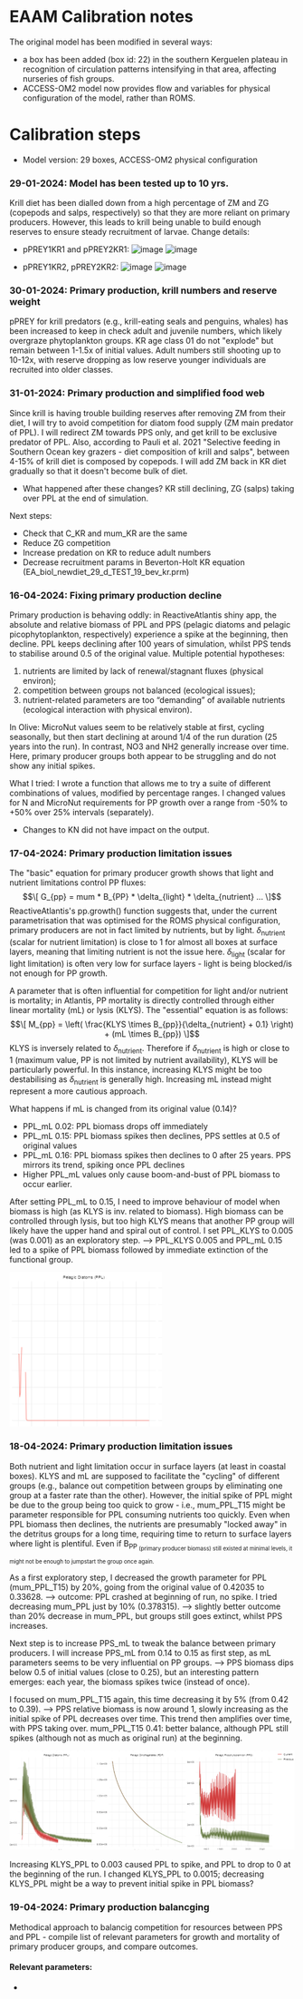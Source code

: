 # EAAM Calibration notes
The original model has been modified in several ways:
- a box has been added (box id: 22) in the southern Kerguelen plateau in recognition of circulation patterns intensifying in that area, affecting nurseries of fish groups.
- ACCESS-OM2 model now provides flow and variables for physical configuration of the model, rather than ROMS.

# Calibration steps
- Model version: 29 boxes, ACCESS-OM2 physical configuration

### 29-01-2024: Model has been tested up to 10 yrs. 
Krill diet has been dialled down from a high percentage of ZM and ZG (copepods and salps, respectively) so that they are more reliant on primary producers. However, this leads to krill being unable to build enough reserves to ensure steady recruitment of larvae.
Change details:
- pPREY1KR1 and pPREY2KR1:
![image](https://github.com/East-Antarctic-Atlantis-model/EADocumentation/assets/85492378/01cf46a8-a728-421f-b7dd-1500e4203d67)
![image](https://github.com/East-Antarctic-Atlantis-model/EADocumentation/assets/85492378/206b6f05-1d99-40e9-a383-c3cb70c89e0c)

- pPREY1KR2, pPREY2KR2:
![image](https://github.com/East-Antarctic-Atlantis-model/EADocumentation/assets/85492378/c4da7c4b-f7c0-4ab8-adc3-180edcc9698b)
![image](https://github.com/East-Antarctic-Atlantis-model/EADocumentation/assets/85492378/a4e664fc-d01d-4796-87e5-51cefe381fc1)

### 30-01-2024: Primary production, krill numbers and reserve weight
pPREY for krill predators (e.g., krill-eating seals and penguins, whales) has been increased to keep in check adult and juvenile numbers, which likely overgraze phytoplankton groups. KR age class 01 do not "explode" but remain between 1-1.5x of initial values. Adult numbers still shooting up to 10-12x, with reserve dropping as low reserve younger individuals are recruited into older classes.

### 31-01-2024: Primary production and simplified food web
Since krill is having trouble building reserves after removing ZM from their diet, I will try to avoid competition for diatom food supply (ZM main predator of PPL). I will redirect ZM towards PPS only, and get krill to be exclusive predator of PPL. Also, according to Pauli et al. 2021 "Selective feeding in Southern Ocean key grazers - diet composition of krill and salps", between 4-15% of krill diet is composed by copepods. I will add ZM back in KR diet gradually so that it doesn't become bulk of diet.
- What happened after these changes? KR still declining, ZG (salps) taking over PPL at the end of simulation.

Next steps:
- Check that C_KR and mum_KR are the same
- Reduce ZG competition
- Increase predation on KR to reduce adult numbers
- Decrease recruitment params in Beverton-Holt KR equation (EA_biol_newdiet_29_d_TEST_19_bev_kr.prm)


### 16-04-2024: Fixing primary production decline
Primary production is behaving oddly: in ReactiveAtlantis shiny app, the absolute and relative biomass of PPL and PPS (pelagic diatoms and pelagic picophytoplankton, respectively) experience a spike at the beginning, then decline. PPL keeps declining after 100 years of simulation, whilst PPS tends to stabilise around 0.5 of the original value. Multiple potential hypotheses:
1. nutrients are limited by lack of renewal/stagnant fluxes (physical environ);
2. competition between groups not balanced (ecological issues);
3. nutrient-related parameters are too “demanding” of available nutrients (ecological interaction with physical environ).

In Olive: MicroNut values seem to be relatively stable at first, cycling seasonally, but then start declining at around 1/4 of the run duration (25 years into the run). In contrast, NO3 and NH2 generally increase over time. Here, primary producer groups both appear to be struggling and do not show any initial spikes.

What I tried: I wrote a function that allows me to try a suite of different combinations of values, modified by percentage ranges. I changed values for N and MicroNut requirements for PP growth over a range from -50% to +50% over 25% intervals (separately).
- Changes to KN did not have impact on the output. 

### 17-04-2024: Primary production limitation issues
The "basic" equation for primary producer growth shows that light and nutrient limitations control PP fluxes:
$$\[
G_{pp} = mum * B_{PP} * \delta_{light} * \delta_{nutrient} ...
\]$$ 
ReactiveAtlantis's pp.growth() function suggests that, under the current parametrisation that was optimised for the ROMS physical configuration, primary producers are not in fact limited by nutrients, but by light.
$\delta$<sub>nutrient</sub> (scalar for nutrient limitation) is close to 1 for almost all boxes at surface layers, meaning that limiting nutrient is not the issue here. 
$\delta$<sub>light</sub> (scalar for light limitation) is often very low for surface layers - light is being blocked/is not enough for PP growth. 

A parameter that is often influential for competition for light and/or nutrient is mortality; in Atlantis, PP mortality is directly controlled through either linear mortality (mL) or lysis (KLYS). The "essential" equation is as follows:
$$\[
M_{pp} = \left( \frac{KLYS \times B_{pp}}{\delta_{nutrient} + 0.1} \right) + (mL \times B_{pp})
\]$$
KLYS is inversely related to $\delta$<sub>nutrient</sub>. Therefore if $\delta$<sub>nutrient</sub> is high or close to 1 (maximum value, PP is not limited by nutrient availability), KLYS will be particularly powerful. In this instance, increasing KLYS might be too destabilising as $\delta$<sub>nutrient</sub> is generally high. Increasing mL instead might represent a more cautious approach. 

What happens if mL is changed from its original value (0.14)?
- PPL_mL 0.02: PPL biomass drops off immediately
- PPL_mL 0.15: PPL biomass spikes then declines, PPS settles at 0.5 of original values 
- PPL_mL 0.16: PPL biomass spikes then declines to 0 after 25 years. PPS mirrors its trend, spiking once PPL declines
- Higher PPL_mL values only cause boom-and-bust of PPL biomass to occur earlier.

After setting PPL_mL to 0.15, I need to improve behaviour of model when biomass is high (as KLYS is inv. related to biomass). High biomass can be controlled through lysis, but too high KLYS means that another PP group will likely have the upper hand and spiral out of control. I set PPL_KLYS to 0.005 (was 0.001) as an exploratory step. --> PPL_KLYS 0.005 and PPL_mL 0.15 led to a spike of PPL biomass followed by immediate extinction of the functional group. 

![alt text](image.png)

### 18-04-2024: Primary production limitation issues
Both nutrient and light limitation occur in surface layers (at least in coastal boxes). 
KLYS and mL are supposed to facilitate the "cycling" of different groups (e.g., balance out competition between groups by eliminating one group at a faster rate than the other). However, the initial spike of PPL might be due to the group being too quick to grow - i.e., mum_PPL_T15 might be parameter responsible for PPL consuming nutrients too quickly. Even when PPL biomass then declines, the nutrients are presumably "locked away" in the detritus groups for a long time, requiring time to return to surface layers where light is plentiful. Even if B<sub>PP<sub> (primary producer biomass) still existed at minimal levels, it might not be enough to jumpstart the group once again.

As a first exploratory step, I decreased the growth parameter for PPL (mum_PPL_T15) by 20%, going from the original value of 0.42035 to 0.33628. --> outcome: PPL crashed at beginning of run, no spike.
I tried decreasing mum_PPL just by 10% (0.378315). --> slightly better outcome than 20% decrease in mum_PPL, but groups still goes extinct, whilst PPS increases.

Next step is to increase PPS_mL to tweak the balance between primary producers. 
I will increase PPS_mL from 0.14 to 0.15 as first step, as mL parameters seems to be very influential on PP groups. --> PPS biomass dips below 0.5 of initial values (close to 0.25), but an interesting pattern emerges: each year, the biomass spikes twice (instead of once).

I focused on mum_PPL_T15 again, this time decreasing it by 5% (from 0.42 to 0.39). --> PPS relative biomass is now around 1, slowly increasing as the initial spike of PPL decreases over time. This trend then amplifies over time, with PPS taking over.
mum_PPL_T15 0.41: better balance, although PPL still spikes (although not as much as original run) at the beginning.

![alt text](image-1.png)

Increasing KLYS_PPL to 0.003 caused PPL to spike, and PPL to drop to 0 at the beginning of the run. I changed KLYS_PPL to 0.0015; decreasing KLYS_PPL might be a way to prevent initial spike in PPL biomass?

### 19-04-2024: Primary production balancging
Methodical approach to balancig competition for resources between PPS and PPL - compile list of relevant parameters for growth and mortality of primary producer groups, and compare outcomes.
#### Relevant parameters:
- 
